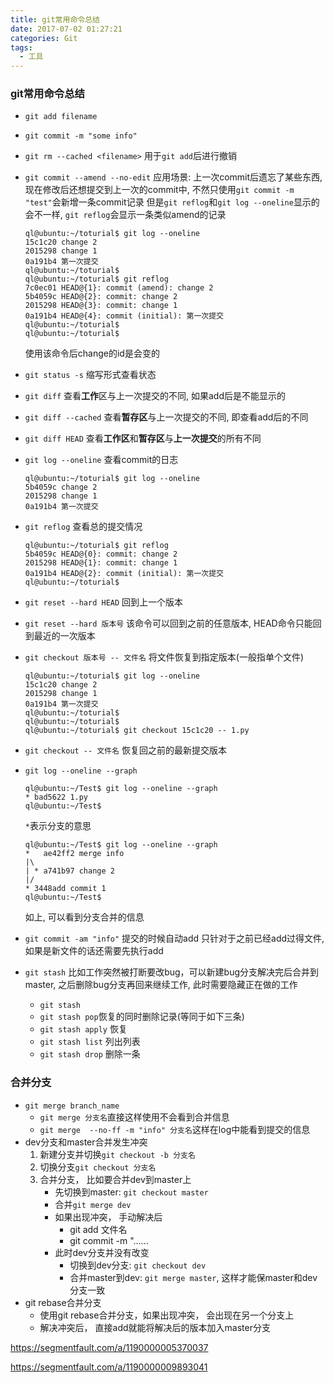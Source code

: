 ```yaml
---
title: git常用命令总结
date: 2017-07-02 01:27:21
categories: Git
tags:
  - 工具
---
```


### git常用命令总结
- `git add filename`
- `git commit -m "some info"`
- `git rm --cached <filename>`
  用于`git add`后进行撤销
- `git commit --amend --no-edit`
  应用场景: 上一次commit后遗忘了某些东西, 现在修改后还想提交到上一次的commit中, 不然只使用`git commit -m "test"`会新增一条commit记录
  但是`git reflog`和`git log --oneline`显示的会不一样, `git reflog`会显示一条类似amend的记录
  ```
  ql@ubuntu:~/toturial$ git log --oneline 
  15c1c20 change 2
  2015298 change 1
  0a191b4 第一次提交
  ql@ubuntu:~/toturial$ 
  ql@ubuntu:~/toturial$ git reflog 
  7c0ec01 HEAD@{1}: commit (amend): change 2
  5b4059c HEAD@{2}: commit: change 2
  2015298 HEAD@{3}: commit: change 1
  0a191b4 HEAD@{4}: commit (initial): 第一次提交
  ql@ubuntu:~/toturial$ 
  ql@ubuntu:~/toturial$ 
  ```
  使用该命令后change的id是会变的

- `git status -s`
  缩写形式查看状态
- `git diff`
  查看**工作**区与上一次提交的不同, 如果add后是不能显示的
- `git diff --cached`
  查看**暂存区**与上一次提交的不同, 即查看add后的不同
- `git diff HEAD`
  查看**工作区**和**暂存区**与**上一次提交**的所有不同
- `git log --oneline`
  查看commit的日志
  ```
  ql@ubuntu:~/toturial$ git log --oneline
  5b4059c change 2
  2015298 change 1
  0a191b4 第一次提交
  ```
- `git reflog`
  查看总的提交情况
  ```
  ql@ubuntu:~/toturial$ git reflog
  5b4059c HEAD@{0}: commit: change 2
  2015298 HEAD@{1}: commit: change 1
  0a191b4 HEAD@{2}: commit (initial): 第一次提交
  ql@ubuntu:~/toturial$ 
  ```
- `git reset --hard HEAD`
  回到上一个版本
- `git reset --hard 版本号`
  该命令可以回到之前的任意版本, HEAD命令只能回到最近的一次版本
- `git checkout 版本号 -- 文件名`
  将文件恢复到指定版本(一般指单个文件)
  ```
  ql@ubuntu:~/toturial$ git log --oneline 
  15c1c20 change 2
  2015298 change 1
  0a191b4 第一次提交
  ql@ubuntu:~/toturial$ 
  ql@ubuntu:~/toturial$ 
  ql@ubuntu:~/toturial$ git checkout 15c1c20 -- 1.py
  ```
- `git checkout -- 文件名`
  恢复回之前的最新提交版本
- `git log --oneline --graph`
  ```
  ql@ubuntu:~/Test$ git log --oneline --graph 
  * bad5622 1.py
  ql@ubuntu:~/Test$
  ```

  `*`表示分支的意思

  ```
  ql@ubuntu:~/Test$ git log --oneline --graph 
  *   ae42ff2 merge info
  |\  
  | * a741b97 change 2
  |/  
  * 3448add commit 1
  ql@ubuntu:~/Test$ 
  ```

  如上, 可以看到分支合并的信息
- `git commit -am "info"`
  提交的时候自动add
  只针对于之前已经add过得文件, 如果是新文件的话还需要先执行add
- `git stash`
  比如工作突然被打断要改bug，可以新建bug分支解决完后合并到master, 之后删除bug分支再回来继续工作, 此时需要隐藏正在做的工作
  - `git stash`
  - `git stash pop`恢复的同时删除记录(等同于如下三条)
  - `git stash apply` 恢复
  - `git stash list` 列出列表
  - `git stash drop` 删除一条

<!--more-->

### 合并分支

- `git merge branch_name`
  - `git merge 分支名`直接这样使用不会看到合并信息
  - `git merge  --no-ff -m "info" 分支名`这样在log中能看到提交的信息
- dev分支和master合并发生冲突
  1. 新建分支并切换`git checkout -b 分支名`
  2. 切换分支`git checkout 分支名`
  3. 合并分支， 比如要合并dev到master上
     - 先切换到master: `git checkout master`
     - 合并`git merge dev`
     - 如果出现冲突， 手动解决后
       - git add 文件名
       - git commit -m "......
     - 此时dev分支并没有改变
       - 切换到dev分支: `git checkout dev`
       - 合并master到dev: `git merge master`, 这样才能保master和dev分支一致 ​
- git rebase合并分支
  - 使用git rebase合并分支，如果出现冲突，  会出现在另一个分支上
  - 解决冲突后， 直接add就能将解决后的版本加入master分支



https://segmentfault.com/a/1190000005370037

https://segmentfault.com/a/1190000009893041


